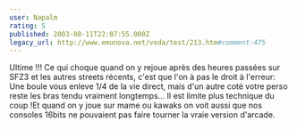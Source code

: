 ```yaml
---
user: Napalm
rating: 5
published: 2003-08-11T22:07:55.000Z
legacy_url: http://www.emunova.net/veda/test/213.htm#comment-475
---
```

Ultime !!! Ce qui choque quand on y rejoue après des heures passées sur SFZ3 et les autres streets récents, c'est que l'on à pas le droit à l'erreur: Une boule vous enleve 1/4 de la vie direct, mais d'un autre coté votre perso reste les bras tendu vraiment longtemps... Il est limite plus technique du coup !Et quand on y joue sur mame ou kawaks on voit aussi que nos consoles 16bits ne pouvaient pas faire tourner la vraie version d'arcade.